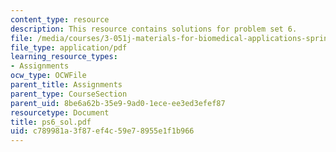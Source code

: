 ```yaml
---
content_type: resource
description: This resource contains solutions for problem set 6.
file: /media/courses/3-051j-materials-for-biomedical-applications-spring-2006/c789981a3f87ef4c59e78955e1f1b966_ps6_sol.pdf
file_type: application/pdf
learning_resource_types:
- Assignments
ocw_type: OCWFile
parent_title: Assignments
parent_type: CourseSection
parent_uid: 8be6a62b-35e9-9ad0-1ece-ee3ed3efef87
resourcetype: Document
title: ps6_sol.pdf
uid: c789981a-3f87-ef4c-59e7-8955e1f1b966
---
```

